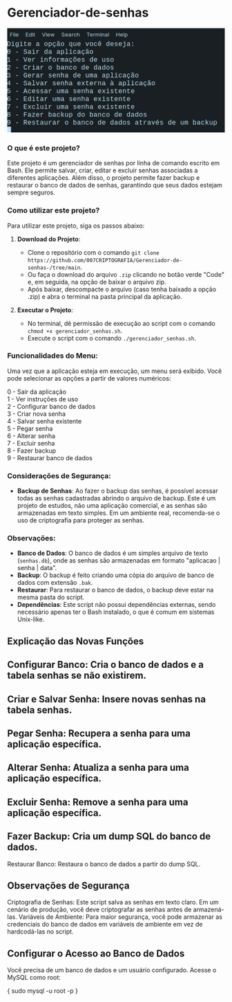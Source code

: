 # Gerenciador-de-senhas
<img src = "/print.png">

### O que é este projeto?

Este projeto é um gerenciador de senhas por linha de comando escrito em Bash. Ele permite salvar, criar, editar e excluir senhas associadas a diferentes aplicações. Além disso, o projeto permite fazer backup e restaurar o banco de dados de senhas, garantindo que seus dados estejam sempre seguros.

### Como utilizar este projeto?

Para utilizar este projeto, siga os passos abaixo:

1. **Download do Projeto**:
   - Clone o repositório com o comando `git clone https://github.com/007CRIPTOGRAFIA/Gerenciador-de-senhas-/tree/main`.
   - Ou faça o download do arquivo `.zip` clicando no botão verde "Code" e, em seguida, na opção de baixar o arquivo zip.
   - Após baixar, descompacte o arquivo (caso tenha baixado a opção .zip) e abra o terminal na pasta principal da aplicação.

2. **Executar o Projeto**:
   - No terminal, dê permissão de execução ao script com o comando `chmod +x gerenciador_senhas.sh`.
   - Execute o script com o comando `./gerenciador_senhas.sh`.

### Funcionalidades do Menu:

Uma vez que a aplicação esteja em execução, um menu será exibido. Você pode selecionar as opções a partir de valores numéricos:

0 - Sair da aplicação  
1 - Ver instruções de uso  
2 - Configurar banco de dados  
3 - Criar nova senha  
4 - Salvar senha existente  
5 - Pegar senha  
6 - Alterar senha  
7 - Excluir senha  
8 - Fazer backup  
9 - Restaurar banco de dados  

### Considerações de Segurança:

- **Backup de Senhas**: Ao fazer o backup das senhas, é possível acessar todas as senhas cadastradas abrindo o arquivo de backup. Este é um projeto de estudos, não uma aplicação comercial, e as senhas são armazenadas em texto simples. Em um ambiente real, recomenda-se o uso de criptografia para proteger as senhas.

### Observações:

- **Banco de Dados**: O banco de dados é um simples arquivo de texto (`senhas.db`), onde as senhas são armazenadas em formato "aplicacao | senha | data".
- **Backup**: O backup é feito criando uma cópia do arquivo de banco de dados com extensão `.bak`.
- **Restaurar**: Para restaurar o banco de dados, o backup deve estar na mesma pasta do script.
- **Dependências**: Este script não possui dependências externas, sendo necessário apenas ter o Bash instalado, o que é comum em sistemas Unix-like.

## Explicação das Novas Funções
## Configurar Banco: Cria o banco de dados e a tabela senhas se não existirem.

##  Criar e Salvar Senha: Insere novas senhas na tabela senhas.
## Pegar Senha: Recupera a senha para uma aplicação específica.

 ## Alterar Senha: Atualiza a senha para uma aplicação específica.

## Excluir Senha: Remove a senha para uma aplicação específica.

 ## Fazer Backup: Cria um dump SQL do banco de dados.
Restaurar Banco: Restaura o banco de dados a partir do dump SQL.

## Observações de Segurança
Criptografia de Senhas: Este script salva as senhas em texto claro. Em um cenário de produção, você deve criptografar as senhas antes de armazená-las.
Variáveis de Ambiente: Para maior segurança, você pode armazenar as credenciais do banco de dados em variáveis de ambiente em vez de hardcodá-las no script.

## Configurar o Acesso ao Banco de Dados
Você precisa de um banco de dados e um usuário configurado. Acesse o MySQL como root:

{ sudo mysql -u root -p }

